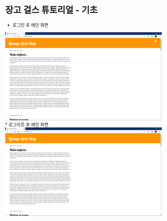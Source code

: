 # 장고 걸스 튜토리얼 - 기초
* 로그인 후 메인 화면
<img src="https://github.com/ankiwoong/django_girls_tutorial/blob/master/temp/img/basic-login.png">
* 로그아웃 후 메인 화면
<img src="https://github.com/ankiwoong/django_girls_tutorial/blob/master/temp/img/basic-logout.png">

